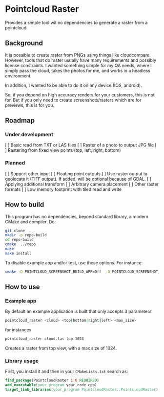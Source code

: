 # Pointcloud Raster #

Provides a simple tool wit no dependencies to generate a raster from a pointcloud.

## Background ##

It is possible to create raster from PNGs using things like cloudcompare. However, tools that do raster usually have many requirements and possibly license constraints. I wanted something simple for my QA needs, where I simply pass the cloud, takes the photos for me, and works in a headless environment. 

In addition, I wanted to be able to do it on any device (IOS, android).

So, if you depend on high accuracy renders for your customers, this is not for. But if you only need to create screenshots/rasters which are for previews, this is for you.

## Roadmap ##

### Under development ###

[ ] Basic read from TXT or LAS files
[ ] Raster of a photo to output JPG file
[ ] Rastering from fixed view points (top, left, right, bottom)

### Planned ###

[ ] Support other input
[ ] Floating point outputs
[ ] Use raster output to geolocate it (TIFF output). If added, will be optional because of GDAL.
[ ] Applying additional transform
[ ] Arbitrary camera placement
[ ] Other raster formats
[ ] Low memory footprint with tiled read and write

## How to build ##

This program has no dependencies, beyond standard library, a modern CMake and compiler. Do:

```bash
git clone 
mkdir -p repo-build
cd repo-build
cmake  ../repo
make
make install
```

To disable example app and/or test, use these options. For instance:

```bash
cmake -D POINTCLOUD_SCREENSHOT_BUILD_APP=Off  -D POINTCLOUD_SCREENSHOT_BUILD_TESTS=Off ../repo
```

## How to use ##

### Example app ###

By default an example application is built that only accepts 3 parameters:

```bash
pointcloud_raster <cloud> <top|bottom|right|left> <max_size>
```

for instances

```bash
pointcloud_raster cloud.las top 1024
```

Creates a raster from top view, with a max size of 1024.

### Library usage ###

First, you install it and then in your `CMakeLists.txt` search as:

```cmake
find_package(PointcloudRaster 1.0 REQUIRED)
add_executable(your_program your_code.cpp)
target_link_libraries(your_program PointcloudRaster::PointcloudRaster)

```

